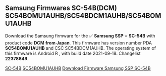 <h2>Samsung Firmwares SC-54B(DCM) SC54BOMU1AUHB/SC54BDCM1AUHB/SC54BOMU1AUHB</h2>
Download the Samsung firmware for the ✅ <strong>Samsung SSP </strong> ⭐ <strong>SC-54B</strong> with product code <strong>DCM</strong> <strong> from Japan</strong>. This firmware has version number PDA <strong>SC54BOMU1AUHB</strong> and CSC SC54BDCM1AUHB. The operating system of this firmware is Android R , with build date 2021-09-18. Changelist <strong>22378649</strong>.


[SC-54B](https://samfirm.shop/samsung/model/SC-54B)
[SC54BOMU1AUHB](https://samfirm.shop/samsung/pda/SC54BOMU1AUHB)
[Download Firmware Samsung SSP SC-54B](https://samfirm.shop/samsung/firmware/476552)
